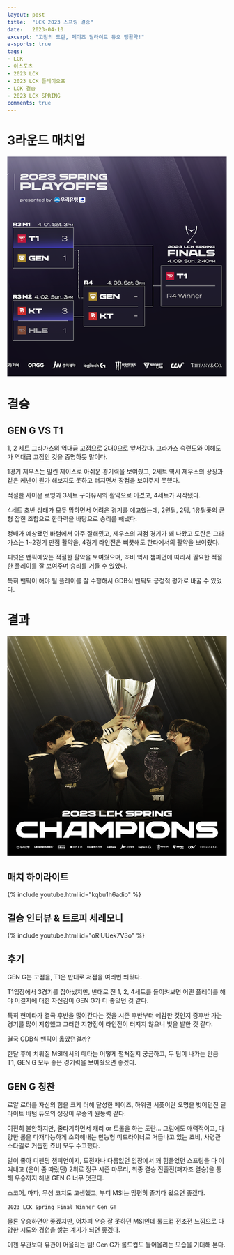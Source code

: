 ```yaml
---
layout: post
title:  "LCK 2023 스프링 결승"
date:   2023-04-10
excerpt: "고점의 도란, 페이즈 딜라이트 듀오 맹활약!"
e-sports: true
tags:
- LCK
- 이스포츠
- 2023 LCK
- 2023 LCK 플레이오프
- LCK 결승
- 2023 LCK SPRING
comments: true
---
```


# 3라운드 매치업

![매치업](../img/2023/lck/spring_r4_final.png)

#  결승

## GEN G VS T1

1, 2 세트 그라가스의 역대급 고점으로 2대0으로 앞서갔다.
그라가스 숙련도와 이해도가 역대급 고점인 것을 증명하듯 말이다.

1경기 제우스는 말린 제이스로 아쉬운 경기력을 보여줬고, 2세트 역시  제우스의 상징과 같은 케넨이 뭔가 해보지도 못하고 터지면서 장점을 보여주지 못했다.

적절한 사이온 로밍과 3세트 구마유시의 활약으로 이겼고, 4세트가 시작됐다.

4세트 초반 상태가 모두 망하면서 어려운 경기를 예고했는데, 2원딜, 2탱, 1유틸폿의 균형 잡힌 조합으로 한타력을 바탕으로 승리를 해냈다.

정배가 예상됐던 바텀에서 아주 잘해줬고, 제우스의 저점 경기가 꽤 나왔고 도란은 그라가스는 1~2경기 만점 활약을, 4경기 라인전은 삐끗해도 한타에서의 활약을 보여줬다.

피넛은 밴픽에맞는 적절한 활약을 보여줬으며, 쵸비 역시 챔피언에 따라서 필요한 적절한 플레이를 잘 보여주며 승리를 거둘 수 있었다.

특히 밴픽이 해야 될 플레이를 잘 수행해서 GDB식 밴픽도 긍정적 평가로 바꿀 수 있었다.

# 결과

![](../img/2023/lck/spring_final_winner_geng.png)

## 매치 하이라이트

{% include youtube.html id="kqbu1h6adio" %}

## 결승 인터뷰 & 트로피 세레모니

{% include youtube.html id="oRlUUek7V3o" %}

## 후기

GEN G는 고점을, T1은 반대로 저점을 여러번 띄웠다.

T1입장에서 3경기를 잡아냈지만, 반대로 진 1, 2, 4세트를 돌이켜보면 어떤 플레이를 해야 이길지에 대한 자신감이 GEN G가 더 좋았던 것 같다.

특히 현메타가 결국 후반을 많이간다는 것을 시즌 후반부터 예감한 것인지 중후반 가는 경기를 많이 지향했고 그러한 지향점이 라인전이 터지지 않으니 빛을 발한 것 같다.

결국 GDB식 밴픽이 옳았던걸까?

한달 후에 치뤄질 MSI에서의 메타는 어떻게 펼쳐질지 궁금하고, 두 팀이 나가는 만큼 T1, GEN G 모두 좋은 경기력을 보여줬으면 좋겠다.

## GEN G 칭찬

로얄 로더를 자신의 힘을 크게 더해 달성한 페이즈, 하위권 서폿이란 오명을 벗어던진 딜라이트 바텀 듀오의 성장이 우승의 원동력 같다.

여전히 불안하지만, 줄타기하면서 캐리 or 트롤을 하는 도란... 그럼에도 매력적이고, 다양한 롤을 다재다능하게 소화해내는 만능형 미드라이너로 거듭나고 있는 쵸비, 사령관 스타일로 거듭한 쵸비 모두 수고했다.

말이 좋아 디펜딩 챔피언이지, 도전자나 다름없던 입장에서 꽤 힘들었던 스프링을 다 이겨내고 (운이 좀 따랐던) 2위로 정규 시즌 마무리, 최종 결승 진출전(패자조 결승)을 통해 우승까지 해낸 GEN G 너무 멋졌다.

스코어, 마파, 무성 코치도 고생했고, 부디 MSI는 맘편히 즐기다 왔으면 좋겠다.

`2023 LCK Spring Final Winner Gen G!`

물론 우승하면야 좋겠지만, 어차피 우승 잘 못하던 MSI인데 롤드컵 전초전 느낌으로 다양한 시도와 경험을 쌓는 계기가 되면 좋겠다.

이젠 무관보다 유관이 어울리는 팀! Gen G가 롤드컵도 들어올리는 모습을 기대해 본다.